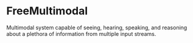 # FreeMultimodal
Multimodal system capable of seeing, hearing, speaking, and reasoning about a plethora of information from multiple input streams.

